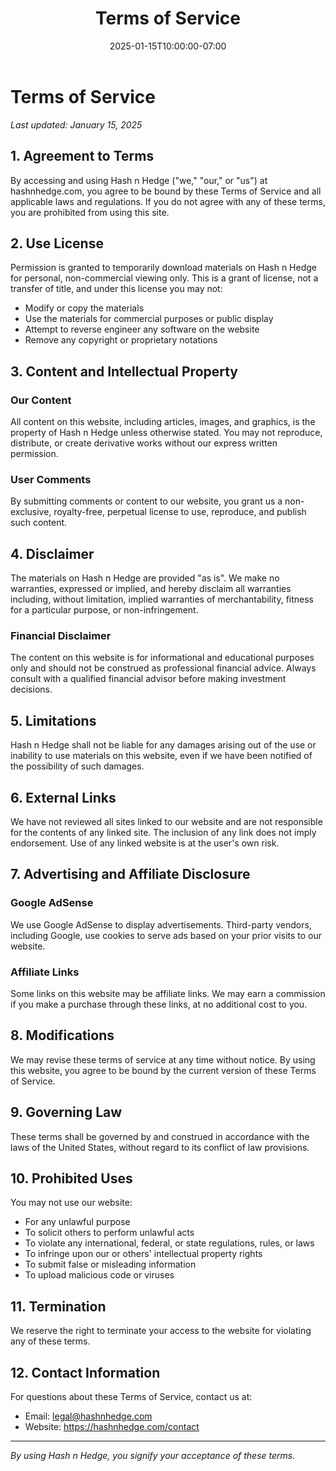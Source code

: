 ﻿---
title: "Terms of Service"
date: 2025-01-15T10:00:00-07:00
draft: false
type: "page"
image: "/images/generated/terms.svg"
---

# Terms of Service

*Last updated: January 15, 2025*

## 1. Agreement to Terms

By accessing and using Hash n Hedge ("we," "our," or "us") at hashnhedge.com, you agree to be bound by these Terms of Service and all applicable laws and regulations. If you do not agree with any of these terms, you are prohibited from using this site.

## 2. Use License

Permission is granted to temporarily download materials on Hash n Hedge for personal, non-commercial viewing only. This is a grant of license, not a transfer of title, and under this license you may not:
- Modify or copy the materials
- Use the materials for commercial purposes or public display
- Attempt to reverse engineer any software on the website
- Remove any copyright or proprietary notations

## 3. Content and Intellectual Property

### Our Content
All content on this website, including articles, images, and graphics, is the property of Hash n Hedge unless otherwise stated. You may not reproduce, distribute, or create derivative works without our express written permission.

### User Comments
By submitting comments or content to our website, you grant us a non-exclusive, royalty-free, perpetual license to use, reproduce, and publish such content.

## 4. Disclaimer

The materials on Hash n Hedge are provided "as is". We make no warranties, expressed or implied, and hereby disclaim all warranties including, without limitation, implied warranties of merchantability, fitness for a particular purpose, or non-infringement.

### Financial Disclaimer
The content on this website is for informational and educational purposes only and should not be construed as professional financial advice. Always consult with a qualified financial advisor before making investment decisions.

## 5. Limitations

Hash n Hedge shall not be liable for any damages arising out of the use or inability to use materials on this website, even if we have been notified of the possibility of such damages.

## 6. External Links

We have not reviewed all sites linked to our website and are not responsible for the contents of any linked site. The inclusion of any link does not imply endorsement. Use of any linked website is at the user's own risk.

## 7. Advertising and Affiliate Disclosure

### Google AdSense
We use Google AdSense to display advertisements. Third-party vendors, including Google, use cookies to serve ads based on your prior visits to our website.

### Affiliate Links
Some links on this website may be affiliate links. We may earn a commission if you make a purchase through these links, at no additional cost to you.

## 8. Modifications

We may revise these terms of service at any time without notice. By using this website, you agree to be bound by the current version of these Terms of Service.

## 9. Governing Law

These terms shall be governed by and construed in accordance with the laws of the United States, without regard to its conflict of law provisions.

## 10. Prohibited Uses

You may not use our website:
- For any unlawful purpose
- To solicit others to perform unlawful acts
- To violate any international, federal, or state regulations, rules, or laws
- To infringe upon our or others' intellectual property rights
- To submit false or misleading information
- To upload malicious code or viruses

## 11. Termination

We reserve the right to terminate your access to the website for violating any of these terms.

## 12. Contact Information

For questions about these Terms of Service, contact us at:
- Email: legal@hashnhedge.com
- Website: https://hashnhedge.com/contact

---

*By using Hash n Hedge, you signify your acceptance of these terms.*
